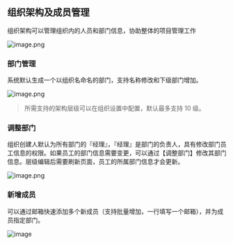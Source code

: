 ## 组织架构及成员管理

组织架构可以管理组织内的人员和部门信息，协助整体的项目管理工作

![image.png](https://bce.bdstatic.com/doc/bce-doc/ISUDA/image_4a9181e.png)

### 部门管理

系统默认生成一个以组织名命名的部门，支持名称修改和下级部门增加。

![image.png](https://bce.bdstatic.com/doc/bce-doc/ISUDA/image_aae81d2.png)

> 所需支持的架构层级可以在组织设置中配置，默认最多支持 10 级。

### 调整部门

组织创建人默认为所有部门的『经理』，『经理』是部门的负责人，具有修改部门员工信息的权限。如果员工的部门信息需要变更，可以通过【调整部门】修改其部门信息。层级编辑后需要刷新页面，员工的所属部门信息才会更新。

![image.png](https://bce.bdstatic.com/doc/bce-doc/ISUDA/image_bbdcc09.png)

### 新增成员

可以通过邮箱快速添加多个新成员（支持批量增加，一行填写一个邮箱），并为成员指定部门。

![image](https://amis-saas.cdn.bcebos.com/images/2020-08/cb399efe526a7a7a63950c2cfeda5019.png)
